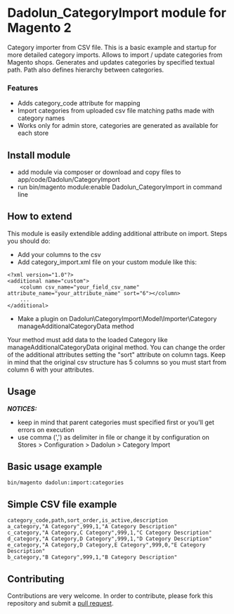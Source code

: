 # Dadolun_CategoryImport module for Magento 2

Category importer from CSV file. 
This is a basic example and startup for more detailed category imports.
Allows to import / update categories from Magento shops.
Generates and updates categories by specified textual path. Path also defines hierarchy between categories.

### Features

- Adds category_code attribute for mapping
- Import categories from uploaded csv file matching paths made with category names
- Works only for admin store, categories are generated as available for each store

## Install module

- add module via composer or download and copy files to app/code/Dadolun/CategoryImport
- run bin/magento module:enable Dadolun_CategoryImport in command line

## How to extend

This module is easily extendible adding additional attribute on import.
Steps you should do:
- Add your columns to the csv
- Add category_import.xml file on your custom module like this:
```
<?xml version="1.0"?>
<additional name="custom">
    <column csv_name="your_field_csv_name" attribute_name="your_attribute_name" sort="6"></column>
    ...
</additional>
```
- Make a plugin on Dadolun\CategoryImport\Model\Importer\Category manageAdditionalCategoryData method 

Your method must add data to the loaded Category like manageAdditionalCategoryData original method.
You can change the order of the additional attributes setting the "sort" attribute on column tags.
Keep in mind that the original csv structure has 5 columns so you must start from column 6 with your attributes.

## Usage

**_NOTICES:_**
- keep in mind that parent categories must specified first or you'll get errors on execution
- use comma (',') as delimiter in file or change it by configuration on Stores > Configuration > Dadolun > Category Import

## Basic usage example

```
bin/magento dadolun:import:categories
```

## Simple CSV file example

```
category_code,path,sort_order,is_active,description
a_category,"A Category",999,1,"A Category Description"
c_category,"A Category,C Category",999,1,"C Category Description"
d_category,"A Category,D Category",999,1,"D Category Description"
e_category,"A Category,D Category,E Category",999,0,"E Category Description"
b_category,"B Category",999,1,"B Category Description"
```

## Contributing
Contributions are very welcome. In order to contribute, please fork this repository and submit a [pull request](https://docs.github.com/en/free-pro-team@latest/github/collaborating-with-issues-and-pull-requests/creating-a-pull-request).
